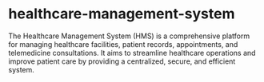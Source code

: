 # healthcare-management-system
The Healthcare Management System (HMS) is a comprehensive platform for managing healthcare facilities, patient records, appointments, and telemedicine consultations. It aims to streamline healthcare operations and improve patient care by providing a centralized, secure, and efficient system.
